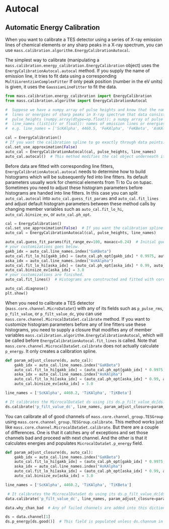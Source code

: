 # Autocal
## Automatic Energy Calibration

When you want to calibrate a TES detector using a series of X-ray emission lines
of chemical elements or any sharp peaks in a X-ray spectrum, you can use
`mass.calibration.algorithm.EnergyCalibrationAutocal`.

The simplest way to calibrate (manipulating a
`mass.calibration.energy_calibration.EnergyCalibration` object) uses the
`EnergyCalibrationAutocal.autocal` method. If you supply the name of emission
line, it tries to fit data using a corresponding `MultiLorentzianComplexFitter`
If only peak position (number in the eV units) is given, it uses the
`GaussianLineFitter` to fit the data.

```python
from mass.calibration.energy_calibration import EnergyCalibration
from mass.calibration.algorithm import EnergyCalibrationAutocal

#  Suppose we have a numpy array of pulse heights and know that the names of X-ray emission
#  lines or energies of sharp peaks in X-ray spectrum that data consist of.
#  pulse_heights (numpy.array(dtype=np.float)): a numpy array of pulse heights.
#  line_names (list[str or float]): names of emission lines or energies of X-ray feature in eV unit.
#  e.g. line_names = ['ScKAlpha', 4460.5, 'FeKAlpha', 'FeKBeta', 'AsKAlpha', 11726.2]

cal = EnergyCalibration()
# If you want the calibration spline to go exactly through data points.
cal.set_use_approximation(False)
auto_cal = EnergyCalibrationAutocal(cal, pulse_heights, line_names)
auto_cal.autocal()  # This method modifies the cal object underneath it.
```

Before data are fitted with corresponding line fitters,
`EnergyCalibrationAutocal.autocal` needs to determine how to build histograms
which will be subsequently fed into line fitters. Its default parameters usually
work for chemical elements from Ti to Cu on tupac. Sometimes you need to adjust
these histogram parameters before histograms are handed into line fitters. In
this case you can split `auto_cal.autocal` into `auto_cal.guess_fit_params` and
`auto_cal.fit_lines` and adjust default histogram parameters between these
method calls by changing member variables such as `auto_cal.fit_lo_hi`,
`auto_cal.binsize_ev`, or `auto_cal.ph_opt`.

```python
cal = EnergyCalibration()
cal.set_use_approximation(False)  # If you want the calibration spline to go exactly through data points.
auto_cal = EnergyCalibrationAutocal(cal, pulse_heights, line_names)

auto_cal.guess_fit_params(fit_range_ev=100, maxacc=0.24)  # Initial guess parameters are determined.
# your customizations goes below.
gakb_idx = auto_cal.line_names.index("GaKBeta")
auto_cal.fit_lo_hi[gakb_idx] = (auto_cal.ph_opt[gakb_idx] * 0.9975, auto_cal.ph_opt[gakb_idx] * 1.0025)
aska_idx = auto_cal.line_names.index("AsKAlpha")
auto_cal.fit_lo_hi[aska_idx] = (auto_cal.ph_opt[aska_idx] * 0.99, auto_cal.ph_opt[aska_idx] * 1.007)
auto_cal.binsize_ev[aska_idx] = 3.0
# your customizations are finished.
auto_cal.fit_lines()  # Histograms are constructed and fitted with corresponding line fitters.

auto_cal.diagnose()
plt.show()
```

When you need to calibrate a TES detector (`mass.core.channel.MicroDataSet`)
with any of its fields such as `p_pulse_rms`, `p_filt_value`, or
`p_filt_value_dc`, you can use `mass.core.channel.MicrocalDataSet.calibrate`
method. If you want to customize histogram parameters before any of line fitters
use these histograms, you need to supply a closure that modifies any of member
variables `mass.calibration.algorithm.EnergyCalibrationAutocal`, which will be
called before `EnergyCalibrationAutocal.fit_lines` is called. Note that
`mass.core.channel.MicrocalDataSet.calibrate` does not actually calculate
`p_energy`. It only creates a calibration spline.

```python
def param_adjust_closure(ds, auto_cal):
    gakb_idx = auto_cal.line_names.index("GaKBeta")
    auto_cal.fit_lo_hi[gakb_idx] = (auto_cal.ph_opt[gakb_idx] * 0.9975, auto_cal.ph_opt[gakb_idx] * 1.0025)
    aska_idx = auto_cal.line_names.index("AsKAlpha")
    auto_cal.fit_lo_hi[aska_idx] = (auto_cal.ph_opt[aska_idx] * 0.99, auto_cal.ph_opt[aska_idx] * 1.007)
    auto_cal.binsize_ev[aska_idx] = 3.0

line_names = ['ScKAlpha', 4460.2, 'TiKAlpha', 'TiKBeta']

# It calibrates the MicrocalDataSet ds using its ds.p_filt_value_dc[ds.good()].
ds.calibrate('p_filt_value_dc', line_names, param_adjust_closure=param_adjust_closure)
```

You can calibrate all of good channels of `mass.core.channel_group.TESGroup`
using `mass.core.channel_group.TESGroup.calibrate`. This method works just like
`mass.core.channel.MicrocalDataSet.calibrate`. But there are a couple of
differences. One is that it catches any of exceptions and set those channels bad
and proceed with next channel. And the other is that it calculates energies and
populates `MicrocalDataSet.p_energy` field.

```python
def param_adjust_closure(ds, auto_cal):
    gakb_idx = auto_cal.line_names.index("GaKBeta")
    auto_cal.fit_lo_hi[gakb_idx] = (auto_cal.ph_opt[gakb_idx] * 0.9975, auto_cal.ph_opt[gakb_idx] * 1.0025)
    aska_idx = auto_cal.line_names.index("AsKAlpha")
    auto_cal.fit_lo_hi[aska_idx] = (auto_cal.ph_opt[aska_idx] * 0.99, auto_cal.ph_opt[aska_idx] * 1.007)
    auto_cal.binsize_ev[aska_idx] = 3.0

line_names = ['ScKAlpha', 4460.2, 'TiKAlpha', 'TiKBeta']

 # It calibrates the MicrocalDataSet ds using its ds.p_filt_value_dc[ds.good()].
data.calibrate('p_filt_value_dc', line_names, param_adjust_closure=param_adjust_closure)

data.why_chan_bad  # Any of failed channels are added into this dictionary.

ds = data.channel[1]
ds.p_energy[ds.good()]  # This field is populated unless ds.channum in data.why_chan_bad
```
